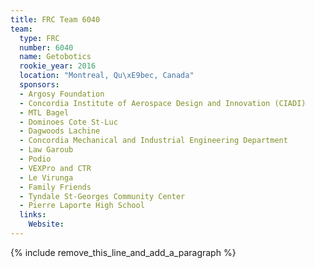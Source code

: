 ```yaml
---
title: FRC Team 6040
team:
  type: FRC
  number: 6040
  name: Getobotics
  rookie_year: 2016
  location: "Montreal, Qu\xE9bec, Canada"
  sponsors:
  - Argosy Foundation
  - Concordia Institute of Aerospace Design and Innovation (CIADI)
  - MTL Bagel
  - Dominoes Cote St-Luc
  - Dagwoods Lachine
  - Concordia Mechanical and Industrial Engineering Department
  - Law Garoub
  - Podio
  - VEXPro and CTR
  - Le Virunga
  - Family Friends
  - Tyndale St-Georges Community Center
  - Pierre Laporte High School
  links:
    Website:
---
```


{% include remove_this_line_and_add_a_paragraph %}